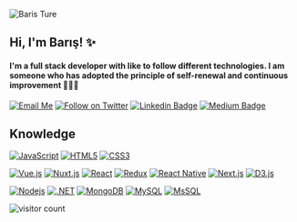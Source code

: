 ![Baris Ture](https://raw.githubusercontent.com/J2TEAM/J2TEAM/main/dino.gif)
## Hi, I'm Barış! ✨
#### I'm a full stack developer with like to follow different technologies. I am someone who has adopted the principle of self-renewal and continuous improvement 👨🏽‍💻  
[![Email Me](https://img.shields.io/badge/baristure-send%20email%20-red?style=for-the-badge&logo=email)](mailto:baristure@hotmail.com)
[![Follow on Twitter](https://img.shields.io/badge/baristure-twitter-blue?style=for-the-badge&logo=twitter)](https://twitter.com/baristure_)
[![Linkedin Badge](https://img.shields.io/badge/baristure-linkedin-blue?style=for-the-badge&logo=linkedin)](https://www.linkedin.com/in/baristure/)
[![Medium Badge](https://img.shields.io/badge/baristure-medium-green?style=for-the-badge&logo=medium)](https://medium.com/@baris.ture)  

## Knowledge

[![JavaScript](https://img.shields.io/badge/-JavaScript-black?style=flat-square&logo=javascript&link=https://github.com/baristure/)](https://github.com/baristure/)
[![HTML5](https://img.shields.io/badge/-HTML5-E34F26?style=flat-square&logo=html5&logoColor=white&link=https://github.com/baristure/)](https://github.com/baristure/)
[![CSS3](https://img.shields.io/badge/-CSS3-1572B6?style=flat-square&logo=css3&link=https://github.com/baristure/)](https://github.com/baristure/)

[![Vue.js](https://img.shields.io/badge/-Vue.js-black?style=flat-square&logo=vue.js&link=https://github.com/baristure/)](https://github.com/baristure/)
[![Nuxt.js](https://img.shields.io/badge/-Nuxt.js-black?style=flat-square&logo=nuxt.js&link=https://github.com/baristure/)](https://github.com/baristure/)
[![React](https://img.shields.io/badge/-React-black?style=flat-square&logo=react&link=https://github.com/baristure/)](https://github.com/baristure/)
[![Redux](https://img.shields.io/badge/-Redux-black?style=flat-square&logo=redux&link=https://github.com/baristure/)](https://github.com/baristure/)
[![React Native](https://img.shields.io/badge/-React%20Native-black?style=flat-square&logo=react&link=https://github.com/baristure/)](https://github.com/baristure/)
[![Next.js](https://img.shields.io/badge/-Next.js-black?style=flat-square&logo=next.js&link=https://github.com/baristure/)](https://github.com/baristure/)
[![D3.js](https://img.shields.io/badge/-D3.js-663300?style=flat-square&logo=d3.js&link=https://github.com/baristure/)](https://github.com/baristure/)


[![Nodejs](https://img.shields.io/badge/-Nodejs-black?style=flat-square&logo=Node.js&link=https://github.com/baristure/)](https://github.com/baristure/)
[![.NET](https://img.shields.io/badge/-.NET-black?style=flat-square&logo=.Net&link=https://github.com/baristure/)](https://github.com/baristure/)
[![MongoDB](https://img.shields.io/badge/-MongoDB-black?style=flat-square&logo=mongodb&link=https://github.com/baristure/)](https://github.com/baristure/)
[![MySQL](https://img.shields.io/badge/-MySQL-black?style=flat-square&logo=mysql&link=https://github.com/baristure/)](https://github.com/baristure/)
[![MsSQL](https://img.shields.io/badge/-MicrosoftSQLServer-black?style=flat-square&logo=mssqlserver&link=https://github.com/baristure/)](https://github.com/baristure/)
<!--[![PHP](https://img.shields.io/badge/-PHP-black?style=flat-square&logo=php&link=https://github.com/baristure/)](https://github.com/baristure/) -->
<!--[![.C#](https://img.shields.io/badge/-CSharp-black?style=flat-square&logo=c#&link=https://github.com/baristure/)](https://github.com/baristure/) -->





<!--![GitHub Stats](https://github-readme-stats.vercel.app/api?username=baristure&show_icons=true&theme=dark)-->

<!-- ![Top Languages](https://github-readme-stats.vercel.app/api/top-langs/?username=baristure&hide=php&layout=compact&theme=dark) -->

![visitor count](https://img.shields.io/badge/dynamic/json?color=informational&label=visitor%20count&query=value&url=https://api.countapi.xyz/hit/baristure/readme)

<!--
**baristure/baristure** is a ✨ _special_ ✨ repository because its `README.md` (this file) appears on your GitHub profile.

Here are some ideas to get you started:

- 🔭 I’m currently working on ...
- 🌱 I’m currently learning ...
- 👯 I’m looking to collaborate on ...
- 🤔 I’m looking for help with ...
- 💬 Ask me about ...
- 📫 How to reach me: ...
- 😄 Pronouns: ...
- ⚡ Fun fact: ...
-->
